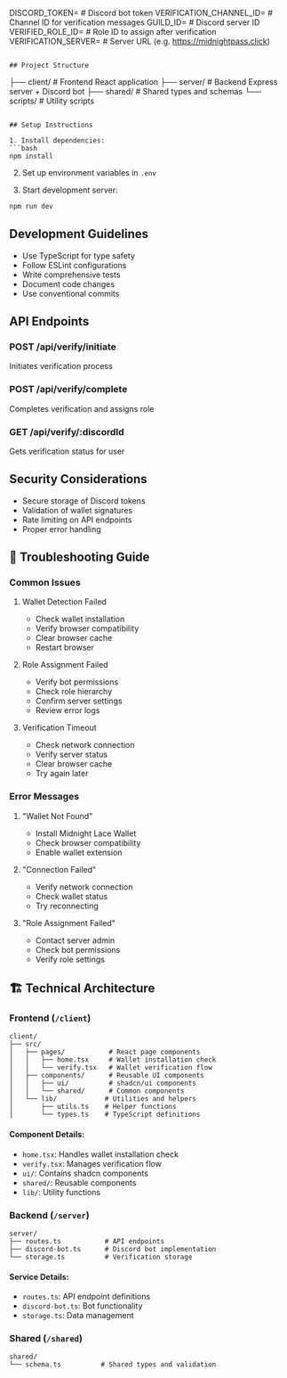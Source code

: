 DISCORD_TOKEN=           # Discord bot token
VERIFICATION_CHANNEL_ID= # Channel ID for verification messages
GUILD_ID=               # Discord server ID
VERIFIED_ROLE_ID=       # Role ID to assign after verification
VERIFICATION_SERVER=     # Server URL (e.g. https://midnightpass.click)
```

## Project Structure

```
├── client/             # Frontend React application
├── server/             # Backend Express server + Discord bot
├── shared/             # Shared types and schemas
└── scripts/            # Utility scripts
```

## Setup Instructions

1. Install dependencies:
```bash
npm install
```

2. Set up environment variables in `.env`

3. Start development server:
```bash
npm run dev
```

## Development Guidelines

- Use TypeScript for type safety
- Follow ESLint configurations
- Write comprehensive tests
- Document code changes
- Use conventional commits


## API Endpoints

### POST /api/verify/initiate
Initiates verification process

### POST /api/verify/complete  
Completes verification and assigns role

### GET /api/verify/:discordId
Gets verification status for user


## Security Considerations

- Secure storage of Discord tokens
- Validation of wallet signatures
- Rate limiting on API endpoints
- Proper error handling

## 🔧 Troubleshooting Guide
### Common Issues

1. Wallet Detection Failed
   - Check wallet installation
   - Verify browser compatibility
   - Clear browser cache
   - Restart browser

2. Role Assignment Failed
   - Verify bot permissions
   - Check role hierarchy
   - Confirm server settings
   - Review error logs

3. Verification Timeout
   - Check network connection
   - Verify server status
   - Clear browser cache
   - Try again later

### Error Messages

1. "Wallet Not Found"
   - Install Midnight Lace Wallet
   - Check browser compatibility
   - Enable wallet extension

2. "Connection Failed"
   - Verify network connection
   - Check wallet status
   - Try reconnecting

3. "Role Assignment Failed"
   - Contact server admin
   - Check bot permissions
   - Verify role settings

## 🏗️ Technical Architecture

### Frontend (`/client`)
```
client/
├── src/
│   ├── pages/           # React page components
│   │   ├── home.tsx     # Wallet installation check
│   │   └── verify.tsx   # Wallet verification flow
│   ├── components/      # Reusable UI components
│   │   ├── ui/          # shadcn/ui components
│   │   └── shared/      # Common components
│   └── lib/            # Utilities and helpers
│       ├── utils.ts    # Helper functions
│       └── types.ts    # TypeScript definitions
```

#### Component Details:
- `home.tsx`: Handles wallet installation check
- `verify.tsx`: Manages verification flow
- `ui/`: Contains shadcn components
- `shared/`: Reusable components
- `lib/`: Utility functions

### Backend (`/server`)
```
server/
├── routes.ts           # API endpoints
├── discord-bot.ts      # Discord bot implementation
└── storage.ts          # Verification storage
```

#### Service Details:
- `routes.ts`: API endpoint definitions
- `discord-bot.ts`: Bot functionality
- `storage.ts`: Data management

### Shared (`/shared`)
```
shared/
└── schema.ts          # Shared types and validation